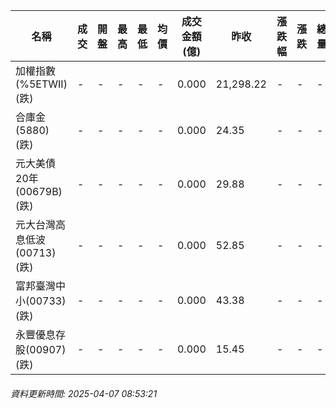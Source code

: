 | 名稱 | 成交 | 開盤 | 最高 | 最低 | 均價 | 成交金額(億) | 昨收 | 漲跌幅 | 漲跌 | 總量 | 昨量 | 振幅 |
| -------- | -------- | -------- | -------- |-------- | -------- | -------- |-------- |-------- |-------- | -------- | -------- |-------- |
|加權指數(%5ETWII) (跌)|-|-|-|-|-|0.000|21,298.22|-|-|-|-|0.00%|
|合庫金(5880) (跌)|-|-|-|-|-|0.000|24.35|-|-|-|-|0.00%|
|元大美債20年(00679B) (跌)|-|-|-|-|-|0.000|29.88|-|-|-|-|0.00%|
|元大台灣高息低波(00713) (跌)|-|-|-|-|-|0.000|52.85|-|-|-|-|0.00%|
|富邦臺灣中小(00733) (跌)|-|-|-|-|-|0.000|43.38|-|-|-|-|0.00%|
|永豐優息存股(00907) (跌)|-|-|-|-|-|0.000|15.45|-|-|-|-|0.00%|
###### 資料更新時間: 2025-04-07 08:53:21